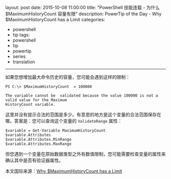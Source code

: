 ﻿layout: post
date: 2015-10-08 11:00:00
title: "PowerShell 技能连载 - 为什么 $MaximumHistoryCount 容量有限"
description: PowerTip of the Day - Why $MaximumHistoryCount has a Limit
categories:
- powershell
- tip
tags:
- powershell
- tip
- powertip
- series
- translation
---
如果您想增加最大命令历史的容量，您可能会遇到这样的限制：

    PS C:\> $MaximumHistoryCount  = 100000
    
    The variable cannot be  validated because the value 100000 is not a valid value for the Maximum
    HistoryCount variable.

这里并没有提示合法的范围是多少。有意思的地方是这个变量的合法范围保存在哪。答案是：您可以查询这个变量的 `ValidateRange` 属性：

    $variable = Get-Variable MaximumHistoryCount
    $variable.Attributes
    $variable.Attributes.MinRange
    $variable.Attributes.MaxRange

但您遇到一个变量在原始数据类型之外有数值限制，您可能需要检查变量的属性来确认其中是否有验证器属性。

<!--more-->
本文国际来源：[Why $MaximumHistoryCount has a Limit](http://community.idera.com/powershell/powertips/b/tips/posts/why-maximumhistorycount-has-a-limit)
